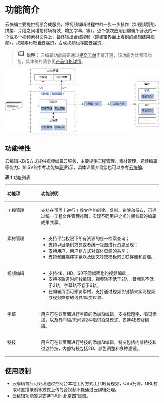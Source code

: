 # 功能简介<a name="vod_01_0078"></a>

云快编主要提供视频合成服务，将视频编辑过程中的一步一步操作（如视频切割、拼接、片段之间增加转场特效、增加字幕，等），逐个依次应用到编辑所涉及的一个或多个视频素材文件上，最终输出合成视频（即编辑界面上看到的编辑结果视频）。视频素材取自云媒资，合成视频也存回云媒资。

>![](public_sys-resources/icon-note.gif) **说明：** 
>云编辑功能需要通过[提交工单](https://console.huaweicloud.com/ticket/?#/ticketindex/business?productTypeId=ffb4ebf5fb094bc6aef0129c276ce42e)申请开通，该功能为计费项功能，具体价格请参见[产品价格详情](https://www.huaweicloud.com/pricing.html?tab=detail#/vod)。

![](figures/zh-cn_image_0251100039.png)

## 功能特性<a name="section443219915209"></a>

云编辑以B/S方式提供视频编辑云服务，主要提供工程管理、素材管理、视频编辑等能力。某ISV的参考功能如[表1](#table225617476119)所示，具体详情介绍您也可以参考[云快编](https://marketplace.huaweicloud.com/product/00301-498142-0--0)。

**表 1**  功能列表

<a name="table225617476119"></a>
<table><thead align="left"><tr id="row225612479113"><th class="cellrowborder" valign="top" width="22.06%" id="mcps1.2.3.1.1"><p id="p192566471816"><a name="p192566471816"></a><a name="p192566471816"></a>功能项</p>
</th>
<th class="cellrowborder" valign="top" width="77.94%" id="mcps1.2.3.1.2"><p id="p15256144715110"><a name="p15256144715110"></a><a name="p15256144715110"></a>功能说明</p>
</th>
</tr>
</thead>
<tbody><tr id="row152569471014"><td class="cellrowborder" valign="top" width="22.06%" headers="mcps1.2.3.1.1 "><p id="p141912011124513"><a name="p141912011124513"></a><a name="p141912011124513"></a>工程管理</p>
</td>
<td class="cellrowborder" valign="top" width="77.94%" headers="mcps1.2.3.1.2 "><p id="p136615212457"><a name="p136615212457"></a><a name="p136615212457"></a>支持在页面上进行工程文件的创建、复制、删除和保存，可通过统一工程文件管理视图，实现不同用户之间时间线级的编辑成果共享。</p>
</td>
</tr>
<tr id="row20256134716116"><td class="cellrowborder" valign="top" width="22.06%" headers="mcps1.2.3.1.1 "><p id="p825611471415"><a name="p825611471415"></a><a name="p825611471415"></a>素材管理</p>
</td>
<td class="cellrowborder" valign="top" width="77.94%" headers="mcps1.2.3.1.2 "><a name="ul9352165784515"></a><a name="ul9352165784515"></a><ul id="ul9352165784515"><li>支持平台权限下所有资源的统一检索查询；</li><li>支持以目录树方式或者统一视图进行资源呈现；</li><li>支持用户、用户组方式对媒体资源的共享；</li><li>支持预置媒体字幕以及图文特效模板的关联存储和管理。</li></ul>
</td>
</tr>
<tr id="row125714471110"><td class="cellrowborder" valign="top" width="22.06%" headers="mcps1.2.3.1.1 "><p id="p99581188466"><a name="p99581188466"></a><a name="p99581188466"></a>视频编辑</p>
</td>
<td class="cellrowborder" valign="top" width="77.94%" headers="mcps1.2.3.1.2 "><a name="ul925711471311"></a><a name="ul925711471311"></a><ul id="ul925711471311"><li>支持4K、HD、SD不同幅面比的视频编辑；</li><li>支持多轨道时间线编辑，视频轨不低于2轨，音频轨不低于2轨，字幕轨不低于6轨。</li><li>在编辑页面可预览素材，支持通过视频关键帧来实现视频与视频直接的线性/跃变过渡。</li></ul>
</td>
</tr>
<tr id="row82571647016"><td class="cellrowborder" valign="top" width="22.06%" headers="mcps1.2.3.1.1 "><p id="p134541340134611"><a name="p134541340134611"></a><a name="p134541340134611"></a>字幕</p>
</td>
<td class="cellrowborder" valign="top" width="77.94%" headers="mcps1.2.3.1.2 "><p id="p87681150174615"><a name="p87681150174615"></a><a name="p87681150174615"></a>用户可在该页面进行字幕的添加和编辑，支持标题字、唱词添加，以及有间隔/无间隔2种唱词拍录模式、支持AE模板编辑。</p>
</td>
</tr>
<tr id="row15374121284718"><td class="cellrowborder" valign="top" width="22.06%" headers="mcps1.2.3.1.1 "><p id="p15375101204716"><a name="p15375101204716"></a><a name="p15375101204716"></a>特技</p>
</td>
<td class="cellrowborder" valign="top" width="77.94%" headers="mcps1.2.3.1.2 "><p id="p10375151218474"><a name="p10375151218474"></a><a name="p10375151218474"></a>用户可在该页面进行特技的添加和编辑，特技包括内部特技和过渡特技，内部特技包括2D、颜色调整和多种滤镜。</p>
</td>
</tr>
</tbody>
</table>

## 使用限制<a name="section249017534215"></a>

-   云编辑暂只可处理通过控制台本地上传方式上传的音视频，OBS托管、URL拉取和直播录制等方式上传的音视频不能通过云编辑处理。
-   云编辑功能暂只支持“华北-北京四”区域。

